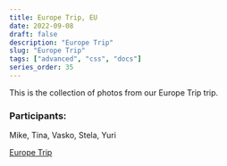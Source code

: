 ```yaml
---
title: Europe Trip, EU
date: 2022-09-08
draft: false
description: "Europe Trip"
slug: "Europe Trip"
tags: ["advanced", "css", "docs"]
series_order: 35
---
```


This is the collection of photos from our Europe Trip trip.

### Participants:
Mike, Tina, Vasko, Stela, Yuri

[Europe Trip](https://photos.app.goo.gl/xKRzET1SzS7U1VpV6)
